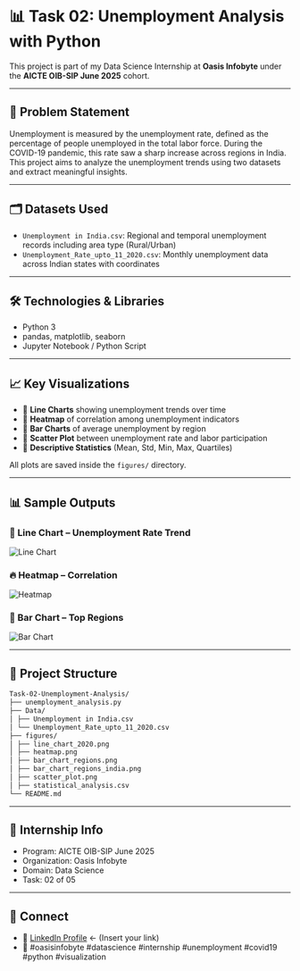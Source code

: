 # 📊 Task 02: Unemployment Analysis with Python

This project is part of my Data Science Internship at **Oasis Infobyte** under the **AICTE OIB-SIP June 2025** cohort.

---

## 📌 Problem Statement

Unemployment is measured by the unemployment rate, defined as the percentage of people unemployed in the total labor force. During the COVID-19 pandemic, this rate saw a sharp increase across regions in India. This project aims to analyze the unemployment trends using two datasets and extract meaningful insights.

---

## 🗂️ Datasets Used

- `Unemployment in India.csv`: Regional and temporal unemployment records including area type (Rural/Urban)
- `Unemployment_Rate_upto_11_2020.csv`: Monthly unemployment data across Indian states with coordinates

---

## 🛠️ Technologies & Libraries

- Python 3
- pandas, matplotlib, seaborn
- Jupyter Notebook / Python Script

---

## 📈 Key Visualizations

- 📌 **Line Charts** showing unemployment trends over time
- 📌 **Heatmap** of correlation among unemployment indicators
- 📌 **Bar Charts** of average unemployment by region
- 📌 **Scatter Plot** between unemployment rate and labor participation
- 📌 **Descriptive Statistics** (Mean, Std, Min, Max, Quartiles)

All plots are saved inside the `figures/` directory.

---

## 📊 Sample Outputs

### 🔺 Line Chart – Unemployment Rate Trend
![Line Chart](../figures/line_chart_2020.png)

### 🔥 Heatmap – Correlation
![Heatmap](../figures/heatmap.png)

### 📍 Bar Chart – Top Regions
![Bar Chart](../figures/bar_chart_regions_india.png)

---

## 📁 Project Structure

```bash
Task-02-Unemployment-Analysis/
├── unemployment_analysis.py
├── Data/
│ ├── Unemployment in India.csv
│ └── Unemployment_Rate_upto_11_2020.csv
├── figures/
│ ├── line_chart_2020.png
│ ├── heatmap.png
│ ├── bar_chart_regions.png
│ ├── bar_chart_regions_india.png
│ ├── scatter_plot.png
│ ├── statistical_analysis.csv
└── README.md
```

---

## 📌 Internship Info

- Program: AICTE OIB-SIP June 2025  
- Organization: Oasis Infobyte  
- Domain: Data Science  
- Task: 02 of 05

---

## 🔗 Connect

- 🔗 [LinkedIn Profile](https://linkedin.com/in/...) ← (Insert your link)
- 🔗 #oasisinfobyte #datascience #internship #unemployment #covid19 #python #visualization

